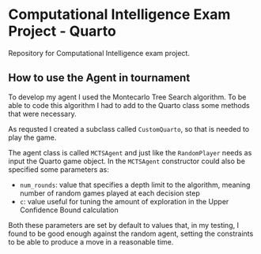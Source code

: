 # Computational Intelligence Exam Project - Quarto
Repository for Computational Intelligence exam project.

## How to use the Agent in tournament
To develop my agent I used the Montecarlo Tree Search algorithm.
To be able to code this algorithm I had to add to the Quarto class some methods that were necessary.

As requsted I created a subclass called `CustomQuarto`, so that is needed to play the game.

The agent class is called `MCTSAgent` and just like the `RandomPlayer` needs as input the Quarto game object.
In the `MCTSAgent` constructor could also be specified some parameters as:
- `num_rounds`: value that specifies a depth limit to the algorithm, meaning number of random games played at each decision step 
- `c`: value useful for tuning the amount of exploration in the Upper Confidence Bound calculation

Both these parameters are set by default to values that, in my testing, I found to be good enough against the random agent, setting the constraints to be able to produce a move in a reasonable time.
